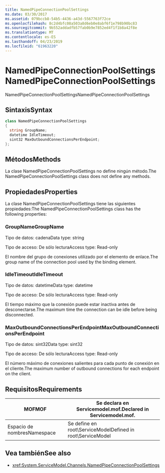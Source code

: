 ```yaml
---
title: NamedPipeConnectionPoolSettings
ms.date: 03/30/2017
ms.assetid: 079bccb8-54b5-4436-a43d-5567763f72ce
ms.openlocfilehash: 8c2d4bfc08a503a8d6eb0e8abf6f1e798b90bc83
ms.sourcegitcommit: 9b552addadfb57fab0b9e7852ed4f1f1b8a42f8e
ms.translationtype: MT
ms.contentlocale: es-ES
ms.lasthandoff: 04/23/2019
ms.locfileid: "61963220"
---
```

# <a name="namedpipeconnectionpoolsettings"></a><span data-ttu-id="fb48f-102">NamedPipeConnectionPoolSettings</span><span class="sxs-lookup"><span data-stu-id="fb48f-102">NamedPipeConnectionPoolSettings</span></span>
<span data-ttu-id="fb48f-103">NamedPipeConnectionPoolSettings</span><span class="sxs-lookup"><span data-stu-id="fb48f-103">NamedPipeConnectionPoolSettings</span></span>  
  
## <a name="syntax"></a><span data-ttu-id="fb48f-104">Sintaxis</span><span class="sxs-lookup"><span data-stu-id="fb48f-104">Syntax</span></span>  
  
```csharp
class NamedPipeConnectionPoolSettings  
{  
  string GroupName;  
  datetime IdleTimeout;  
  sint32 MaxOutboundConnectionsPerEndpoint;  
};  
```  
  
## <a name="methods"></a><span data-ttu-id="fb48f-105">Métodos</span><span class="sxs-lookup"><span data-stu-id="fb48f-105">Methods</span></span>  
 <span data-ttu-id="fb48f-106">La clase NamedPipeConnectionPoolSettings no define ningún método.</span><span class="sxs-lookup"><span data-stu-id="fb48f-106">The NamedPipeConnectionPoolSettings class does not define any methods.</span></span>  
  
## <a name="properties"></a><span data-ttu-id="fb48f-107">Propiedades</span><span class="sxs-lookup"><span data-stu-id="fb48f-107">Properties</span></span>  
 <span data-ttu-id="fb48f-108">La clase NamedPipeConnectionPoolSettings tiene las siguientes propiedades:</span><span class="sxs-lookup"><span data-stu-id="fb48f-108">The NamedPipeConnectionPoolSettings class has the following properties:</span></span>  
  
### <a name="groupname"></a><span data-ttu-id="fb48f-109">GroupName</span><span class="sxs-lookup"><span data-stu-id="fb48f-109">GroupName</span></span>  
 <span data-ttu-id="fb48f-110">Tipo de datos: cadena</span><span class="sxs-lookup"><span data-stu-id="fb48f-110">Data type: string</span></span>  
  
 <span data-ttu-id="fb48f-111">Tipo de acceso: De sólo lectura</span><span class="sxs-lookup"><span data-stu-id="fb48f-111">Access type: Read-only</span></span>  
  
 <span data-ttu-id="fb48f-112">El nombre del grupo de conexiones utilizado por el elemento de enlace.</span><span class="sxs-lookup"><span data-stu-id="fb48f-112">The group name of the connection pool used by the binding element.</span></span>  
  
### <a name="idletimeout"></a><span data-ttu-id="fb48f-113">IdleTimeout</span><span class="sxs-lookup"><span data-stu-id="fb48f-113">IdleTimeout</span></span>  
 <span data-ttu-id="fb48f-114">Tipo de datos: datetime</span><span class="sxs-lookup"><span data-stu-id="fb48f-114">Data type: datetime</span></span>  
  
 <span data-ttu-id="fb48f-115">Tipo de acceso: De sólo lectura</span><span class="sxs-lookup"><span data-stu-id="fb48f-115">Access type: Read-only</span></span>  
  
 <span data-ttu-id="fb48f-116">El tiempo máximo que la conexión puede estar inactiva antes de desconectarse.</span><span class="sxs-lookup"><span data-stu-id="fb48f-116">The maximum time the connection can be idle before being disconnected.</span></span>  
  
### <a name="maxoutboundconnectionsperendpoint"></a><span data-ttu-id="fb48f-117">MaxOutboundConnectionsPerEndpoint</span><span class="sxs-lookup"><span data-stu-id="fb48f-117">MaxOutboundConnectionsPerEndpoint</span></span>  
 <span data-ttu-id="fb48f-118">Tipo de datos: sint32</span><span class="sxs-lookup"><span data-stu-id="fb48f-118">Data type: sint32</span></span>  
  
 <span data-ttu-id="fb48f-119">Tipo de acceso: De sólo lectura</span><span class="sxs-lookup"><span data-stu-id="fb48f-119">Access type: Read-only</span></span>  
  
 <span data-ttu-id="fb48f-120">El número máximo de conexiones salientes para cada punto de conexión en el cliente.</span><span class="sxs-lookup"><span data-stu-id="fb48f-120">The maximum number of outbound connections for each endpoint on the client.</span></span>  
  
## <a name="requirements"></a><span data-ttu-id="fb48f-121">Requisitos</span><span class="sxs-lookup"><span data-stu-id="fb48f-121">Requirements</span></span>  
  
|<span data-ttu-id="fb48f-122">MOF</span><span class="sxs-lookup"><span data-stu-id="fb48f-122">MOF</span></span>|<span data-ttu-id="fb48f-123">Se declara en Servicemodel.mof.</span><span class="sxs-lookup"><span data-stu-id="fb48f-123">Declared in Servicemodel.mof.</span></span>|  
|---------|-----------------------------------|  
|<span data-ttu-id="fb48f-124">Espacio de nombres</span><span class="sxs-lookup"><span data-stu-id="fb48f-124">Namespace</span></span>|<span data-ttu-id="fb48f-125">Se define en root\ServiceModel</span><span class="sxs-lookup"><span data-stu-id="fb48f-125">Defined in root\ServiceModel</span></span>|  
  
## <a name="see-also"></a><span data-ttu-id="fb48f-126">Vea también</span><span class="sxs-lookup"><span data-stu-id="fb48f-126">See also</span></span>

- <xref:System.ServiceModel.Channels.NamedPipeConnectionPoolSettings>
